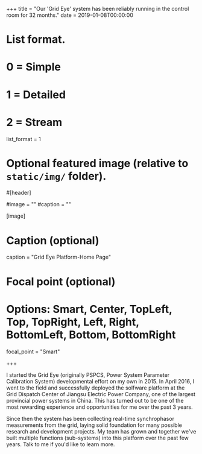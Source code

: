 +++
title = "Our 'Grid Eye' system has been reliably running in the control room for 32 months."
date = 2019-01-08T00:00:00

# List format.
#   0 = Simple
#   1 = Detailed
#   2 = Stream
list_format = 1

# Optional featured image (relative to `static/img/` folder).
#[header]

#image = ""
#caption = ""

[image]
  # Caption (optional)
  caption = "Grid Eye Platform-Home Page"
  
  # Focal point (optional)
  # Options: Smart, Center, TopLeft, Top, TopRight, Left, Right, BottomLeft, Bottom, BottomRight
  focal_point = "Smart"

+++

I started the Grid Eye (originally PSPCS, Power System Parameter Calibration System) developmental effort on my own in 2015. In April 2016, I went to the field and successfully deployed the solfware platform at the Grid Dispatch Center of Jiangsu Electric Power Company, one of the largest provincial power systems in China. This has turned out to be one of the most rewarding experience and opportunities for me over the past 3 years. 

Since then the system has been collecting real-time synchrophasor measurements from the grid, laying solid foundation for many possible research and development projects. My team has grown and together we've built multiple functions (sub-systems) into this platform over the past few years. Talk to me if you'd like to learn more.
